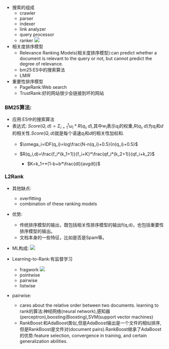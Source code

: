 
- 搜索的组成
    - crawler
    - parser
    - indexer
    - link analyzer
    - query processor
    - ranker
![](https://jiaozi-oss.oss-cn-hongkong.aliyuncs.com/img/20191217160544.png)
- 相关度排序模型
    - Relevance Ranking Models(相关度排序模型):can predict whether a document is relevant to the query or not, but cannot predict the degree of relevance.
    - bm25:ES中的搜索算法
    - LMIR
- 重要性排序模型
    - PageRank:Web search
    - TrustRank:好的网站很少会链接到坏的网站

### BM25算法:
- 应用:ES中的搜索算法
- 表达式:
$Score(Q,d)=\Sigma^t_{i=1}\omega_i*R(q_i,d)$,其中$w_i$表示$q_i$的权重,$R(q_i,d)$为$q_i$和$d$的相关性.$Score(Q,d)$就是每个语速$q_i$和$d$的相关性加权和.
    - $\omega_i=IDF(q_i)=log\frac{N-n(q_i)+0.5}{n(q_i)+0.5}$

    - $R(q_i,d)=\frac{f_i*(k_1+1)}{f_i+K}*\frac{qf_i*(k_2+1)}{qf_i+k_2}$
      - $K=k_1+*(1-b+b*\frac{dl}{avgdl})$ 



### L2Rank         
- 其他缺点:
  - overfitting
  - combination of these ranking models
  
- 优势:
  - 传统排序模型的输出，既包括相关性排序模型的输出f(q,d)，也包括重要性排序模型的输出。
  - 文档本身的一些特征，比如是否是Spam等。 

- ML构成:
![](https://jiaozi-oss.oss-cn-hongkong.aliyuncs.com/img/20191218143822.png)

- Learning-to-Rank:有监督学习
  - fragwork
    ![](https://jiaozi-oss.oss-cn-hongkong.aliyuncs.com/img/20191218144400.png)
  - pointwise
  - pairwise
  - listwise

- pairwise:
  - cares about the relative order between two documents. learning to rank的算法:神经网络(neural network),感知器(perceptron),boosting(Boosting),SVM(support vector machines)
  - RankBoost:和AdaBoost类似,但是AdaBoost输出是一个文件的相似排序,但是RankBoost是文件对(document pairs).RankBoost继承了AdaBoost的优势:feature selection, convergence in training, and certain generalization abilities.
  